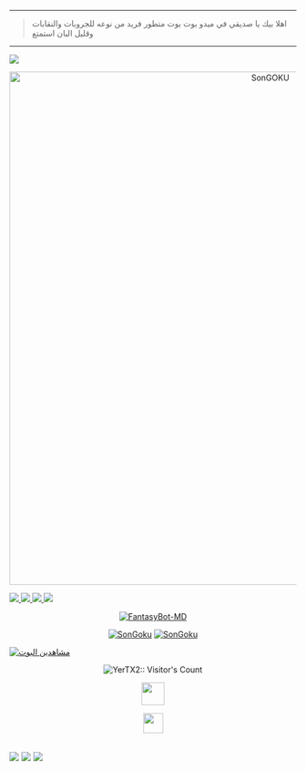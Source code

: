 ------------------
> اهلا بيك يا صديقي في ميدو بوت بوت متطور فريد من نوعه للجروبات والنقابات وقليل البان استمتع 
------------------


<a
href="https://wa.me/+201114571370" target="white"><img src="https://img.shields.io/badge/☄️واتساب المطور -000000?style=for-the-badge&logo=whatsapp&logoColor=black" /></a>

<p align="center">
<img src="https://imgg.io/image/IS486" alt="SonGOKU" width="900"/>
</p>
<a href="https://x.com/ZxYerSixZx" target="black"><img src="https://img.shields.io/badge/X-000000?style=for-the-badge&logo=x&logoColor=back" />
<a href="https://www.facebook.com/profile.php?id=10008861448&mibextid=ZbWKwL" target="black"><img src="https://img.shields.io/badge/Facebook-000000?style=for-the-badge&logo=facebook&logoColor=back" />
<a
href="https://www.paypal.com/paypalme/YerSix" target="black"><img
src="https://img.shields.io/badge/PayPal-000000?style=for-the-badge&logo=paypal&logoColor=white" />
<a href="https://www.instagram.com/yer29_07?igsh=eGN1cWk5MmFkbWM1" target="black"><img src="https://img.shields.io/badge/Instagram-000000?style=for-the-badge&logo=instagram&logoColor=back" />
<p align="center">
<a href="#"><img title="FantasyBot-MD" src="https://img.shields.io/badge/متنساش النجمه يا صاحبي🌟-¡شكرااا! -red?colorA=%255ff0000&colorB=%23017e40&style=for-the-badge"></a> 
<p align="center">
<a href="https://github.com/YerTX2"><img title="SonGoku"src="https://img.shields.io/badge/شكرا لزيارة صفحة البوت.-red?colorA=000000&colorB=000000&style=for-the-badge"></a> 
<a href="https://github.com/YerTX2"><img title="SonGoku" src="https://img.shields.io/badge/ميدو بوت-red?colorA=000000&colorB=000000&style=for-the-badge"></a>
</p>

<a href="https://github.com/YerTX2/merms2002/watchers"><img title="مشاهدين البوت" src="https://img.shields.io/github/watchers/YerTX2/SonGoku?label=مشاهده&style=social"></a>
</p>

</p>
<p align="center"><img src="https://profile-counter.glitch.me/{merms2002}/count.svg" alt="YerTX2:: Visitor's Count" /></p>

</p>
<p align="center"> 
<a href="https://github.com/YerTX2/SonGOKU"><img src="http://readme-typing-svg.herokuapp.com?font=mono&size=15&duration=4000&color=[00FFFF]&center=falso&vCenter=falso&lines=🌀ميدو بوت++;شكرا,+لمشاهدة+البوت+قلبي" height="40px"></a> 
</p>

<p align="center"> 
<a href="https://github.com/YerTX2"><img src="http://readme-typing-svg.herokuapp.com?font=mono&size=19&duration=4000&color=[00FFFF]&center=falso&vCenter=falso&lines=ميدو بوت🌀++;جروبات+البوت" height="35px"></a> 
</p>

<a
href="https://whatsapp.com/channel/0029Vax6gw1HgZWkzZCvVx1C" target="white"><img src="https://img.shields.io/badge/Canal-قناة البوت الاساسيه-000000?style=for-the-badge&logo=whatsapp&logoColor=black" /></a>
<a href="https://chat.whatsapp.com/EqT8zYpEEIy91xSl6XMq4t" target="white"><img src="https://img.shields.io/badge/Grupo-جروب البوت الاساسي-000000?style=for-the-badge&logo=whatsapp&logoColor=black" /></a>
<a href="https://chat.whatsapp.com/EqT8zYpEEIy91xSl6XMq4t" target="blank"><img src="https://img.shields.io/badge/grupo- جروب الدعم-000000?style=for-the-badge&logo=whatsapp&logoColor=white" /></a>
--------------------------

